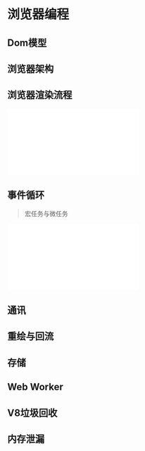 # 浏览器编程
## Dom模型
## 浏览器架构

## 浏览器渲染流程
<iframe src="//player.bilibili.com/player.html?aid=292698078&bvid=BV18f4y1H7Zu&cid=398557102&page=1" scrolling="no" border="0" frameborder="no" framespacing="0" allowfullscreen="true"> </iframe>

## 事件循环

> 宏任务与微任务
<iframe src="//player.bilibili.com/player.html?aid=715423177&bvid=BV1eQ4y1d7mE&cid=335364837&page=1" scrolling="no" border="0" frameborder="no" framespacing="0" allowfullscreen="true"> </iframe>

## 通讯
## 重绘与回流
## 存储
## Web Worker
## V8垃圾回收
## 内存泄漏
